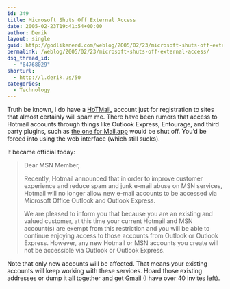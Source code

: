 ```yaml
---
id: 349
title: Microsoft Shuts Off External Access
date: 2005-02-23T19:41:54+00:00
author: Derik
layout: single
guid: http://godlikenerd.com/weblog/2005/02/23/microsoft-shuts-off-external-access/
permalink: /weblog/2005/02/23/microsoft-shuts-off-external-access/
dsq_thread_id:
  - "64768029"
shorturl:
  - http://l.derik.us/50
categories:
  - Technology
---
```

Truth be known, I do have a [HoTMaiL](http://www.hotmail.com) account just for registration to sites that almost certainly will spam me. There have been rumors that access to Hotmail accounts through things like Outlook Express, Entourage, and third party plugins, such as [the one for Mail.app](http://www.automagic-software.com/products.php) would be shut off. You&#8217;d be forced into using the web interface (which still sucks).

It became official today:

> Dear MSN Member,
> 
> Recently, Hotmail announced that in order to improve customer experience and reduce spam and junk e-mail abuse on MSN services, Hotmail will no longer allow new e-mail accounts to be accessed via Microsoft Office Outlook and Outlook Express.
> 
> We are pleased to inform you that because you are an existing and valued customer, at this time your current Hotmail and MSN account(s) are exempt from this restriction and you will be able to continue enjoying access to those accounts from Outlook or Outlook Express. However, any new Hotmail or MSN accounts you create will not be accessible via Outlook or Outlook Express.

Note that only new accounts will be affected. That means your existing accounts will keep working with these services. Hoard those existing addresses or dump it all together and get [Gmail](http://www.gmail.com) (I have over 40 invites left).